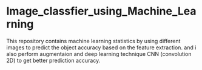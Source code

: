 # Image_classfier_using_Machine_Learning
This repository contains machine learning statistics by using different images to predict the object accuracy based on the feature extraction. and i also perform augmentaion and  deep learning technique CNN (convolution 2D) to get better prediction accuracy.
